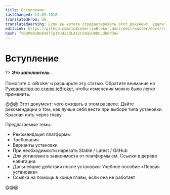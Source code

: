 ```yaml
---
title: Вступление
lastChanged: 13.09.2018
translatedFrom: de
translatedWarning: Если вы хотите отредактировать этот документ, удалите поле «translationFrom», в противном случае этот документ будет снова автоматически переведен
editLink: https://github.com/ioBroker/ioBroker.docs/edit/master/docs/ru/install/README.md
hash: f9RUP8DSRD849lTp1tJ42sdLAIzCFBqSH0BULdK0P3A=
---
```

# Вступление
?> ***Это заполнитель*** .<br><br> Помогите с ioBroker и расширьте эту статью. Обратите внимание на [Руководство по стилю ioBroker](https://www.iobroker.net/#de/documentation/community/styleguidedoc.md), чтобы изменения можно было легко применить.

@@@ Этот документ: чего ожидать в этом разделе. Дайте рекомендации о том, как лучше себя вести при выборе типа установки. Красная нить через главу.

Предлагаемые темы:

* Рекомендация платформы
* Требования
* Варианты установки
* При необходимости нарезать Stable / Latest / GitHub
* Для установки в зависимости от платформы см. Ссылки в дереве навигации.
* Дальнейшие действия после установки: Учебное пособие «Первая установка»
* Ссылка на помощь в конце главы, если она не работает

@@@